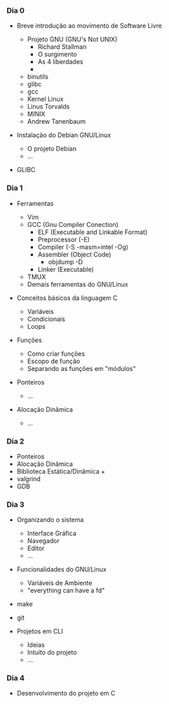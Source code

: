 ### Dia 0

- Breve introdução ao movimento de Software Livre
    + Projeto GNU (GNU's Not UNIX)
        - Richard Stallman
        - O surgimento
        - As 4 liberdades
        - 
    + binutils
    + glibc
    + gcc
    + Kernel Linux
    + Linus Torvalds
    + MINIX
    + Andrew Tanenbaum

- Instalação do Debian GNU/Linux
    + O projeto Debian
    + ...

- GLIBC

### Dia 1
- Ferramentas
    + Vim
    + GCC (Gnu Compiler Conection)
        - ELF (Executable and Linkable Format)
        - Preprocessor (-E)
        - Compiler (-S -masm=intel -Og)
        - Assembler (Object Code)
            + objdump -D
        - Linker (Executable)
    + TMUX
    + Demais ferramentas do GNU/Linux

- Conceitos básicos da linguagem C
    + Variáveis
    + Condicionais
    + Loops

- Funções
    + Como criar funções
    + Escopo de função
    + Separando as funções em "módulos"

 - Ponteiros
    + ...

- Alocação Dinâmica
    + ...

### Dia 2
- Ponteiros
- Alocação Dinâmica
- Biblioteca Estática/Dinâmica
    + 
- valgrind
- GDB

### Dia 3
- Organizando o sistema
    + Interface Gráfica
    + Navegador
    + Editor
    + ...
- Funcionalidades do GNU/Linux
    + Variáveis de Ambiente
    + "everything can have a fd"

- make
- git
- Projetos em CLI
    + Ideias
    + Intuíto do projeto
    + ...

### Dia 4
- Desenvolvimento do projeto em C
